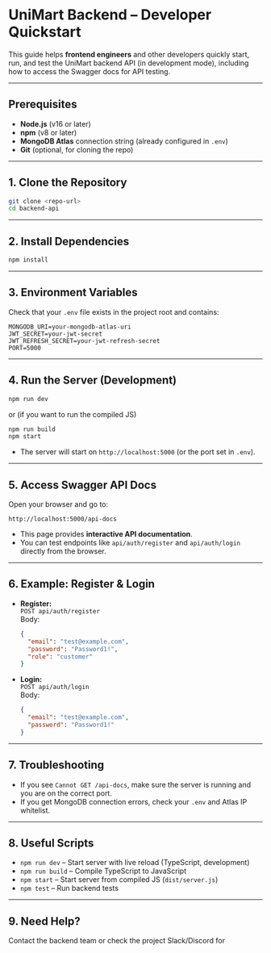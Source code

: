 # UniMart Backend – Developer Quickstart

This guide helps **frontend engineers** and other developers quickly start, run, and test the UniMart backend API (in development mode), including how to access the Swagger docs for API testing.

---

## Prerequisites

- **Node.js** (v16 or later)
- **npm** (v8 or later)
- **MongoDB Atlas** connection string (already configured in `.env`)
- **Git** (optional, for cloning the repo)

---

## 1. Clone the Repository

```sh
git clone <repo-url>
cd backend-api
```

---

## 2. Install Dependencies

```sh
npm install
```

---

## 3. Environment Variables

Check that your `.env` file exists in the project root and contains:

```
MONGODB_URI=your-mongodb-atlas-uri
JWT_SECRET=your-jwt-secret
JWT_REFRESH_SECRET=your-jwt-refresh-secret
PORT=5000
```

---

## 4. Run the Server (Development)

```sh
npm run dev
```
or (if you want to run the compiled JS)
```sh
npm run build
npm start
```

- The server will start on `http://localhost:5000` (or the port set in `.env`).

---

## 5. Access Swagger API Docs

Open your browser and go to:

```
http://localhost:5000/api-docs
```

- This page provides **interactive API documentation**.
- You can test endpoints like `api/auth/register` and `api/auth/login` directly from the browser.

---

## 6. Example: Register & Login

- **Register:**  
  `POST api/auth/register`  
  Body:
  ```json
  {
    "email": "test@example.com",
    "password": "Password1!",
    "role": "customer"
  }
  ```

- **Login:**  
  `POST api/auth/login`  
  Body:
  ```json
  {
    "email": "test@example.com",
    "password": "Password1!"
  }
  ```

---

## 7. Troubleshooting

- If you see `Cannot GET /api-docs`, make sure the server is running and you are on the correct port.
- If you get MongoDB connection errors, check your `.env` and Atlas IP whitelist.

---

## 8. Useful Scripts

- `npm run dev` – Start server with live reload (TypeScript, development)
- `npm run build` – Compile TypeScript to JavaScript
- `npm start` – Start server from compiled JS (`dist/server.js`)
- `npm test` – Run backend tests

---

## 9. Need Help?

Contact the backend team or check the project Slack/Discord for